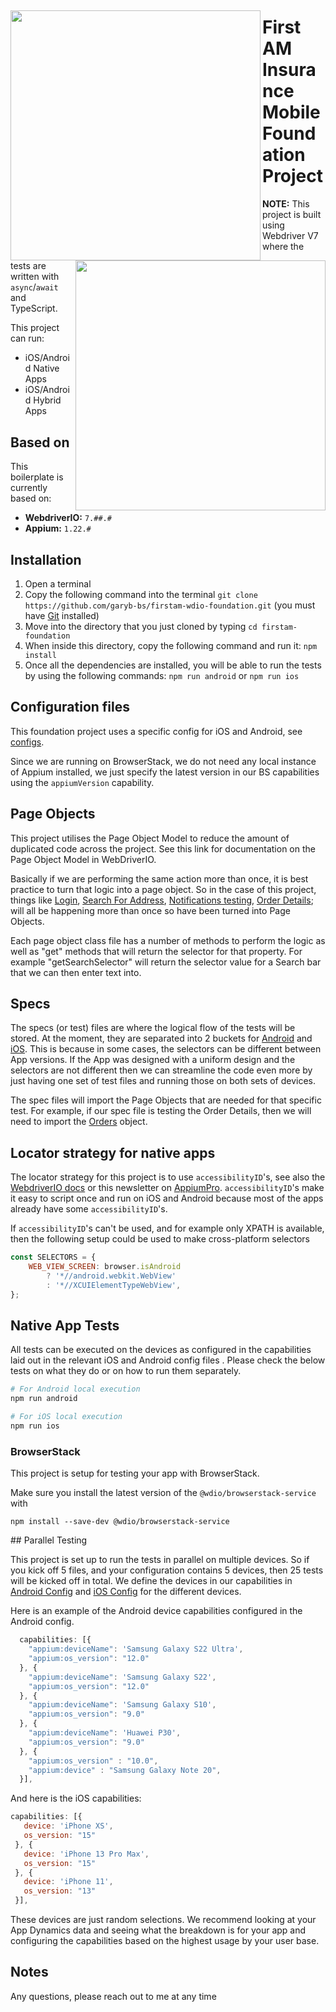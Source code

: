 ##
<div>
<a href="url"><img src="https://www.logolynx.com/images/logolynx/27/2747a30cc3e84b077d9ffebb1bee917c.jpeg" align="left" height="400" width="400" ></a>
<a href="url"><img src="https://www.logolynx.com/images/logolynx/e1/e1bacee48a3099b236e2996a6567a07b.jpeg" align="right" height="400" width="400" ></a>
</div>

# First AM Insurance Mobile Foundation Project

**NOTE:** This project is built using Webdriver V7 where the tests are written with `async`/`await` and TypeScript.

This project can run:

- iOS/Android Native Apps
- iOS/Android Hybrid Apps

## Based on

This boilerplate is currently based on:

- **WebdriverIO:** `7.##.#`
- **Appium:** `1.22.#`

## Installation

1. Open a terminal
1. Copy the following command into the terminal `git clone https://github.com/garyb-bs/firstam-wdio-foundation.git` (you must have [Git](https://git-scm.com/downloads) installed)
1. Move into the directory that you just cloned by typing `cd firstam-foundation`
1. When inside this directory, copy the following command and run it: `npm install`
1. Once all the dependencies are installed, you will be able to run the tests by using the following commands: `npm run android` or `npm run ios`


## Configuration files

This foundation project uses a specific config for iOS and Android, see [configs](./config).

Since we are running on BrowserStack, we do not need any local instance of Appium installed, we just specify the latest version in our BS capabilities using the `appiumVersion` capability.

## Page Objects

This project utilises the Page Object Model to reduce the amount of duplicated code across the project. See this link for documentation on the Page Object Model in WebDriverIO.

Basically if we are performing the same action more than once, it is best practice to turn that logic into a page object. So in the case of this project, things like [Login](./tests/pageobjects/Login.ts), [Search For Address](./tests/pageobjects/Search.ts), [Notifications testing](./tests/pageobjects/Notifications.ts), [Order Details](./tests/pageobjects/Orders.ts); will all be happening more than once so have been turned into Page Objects.

Each page object class file has a number of methods to perform the logic as well as "get" methods that will return the selector for that property. For example "getSearchSelector" will return the selector value for a Search bar that we can then enter text into.

## Specs

The specs (or test) files are where the logical flow of the tests will be stored. At the moment, they are separated into 2 buckets for [Android](./tests/specs/android) and [iOS](./tests/specs/ios). This is because in some cases, the selectors can be different between App versions. If the App was designed with a uniform design and the selectors are not different then we can streamline the code even more by just having one set of test files and running those on both sets of devices.

The spec files will import the Page Objects that are needed for that specific test. For example, if our spec file is testing the Order Details, then we will need to import the [Orders](./tests/pageobjects/Orders.ts) object.

## Locator strategy for native apps

The locator strategy for this project is to use `accessibilityID`'s, see also the
[WebdriverIO docs](https://webdriver.io/docs/selectors#accessibility-id) or this newsletter on
[AppiumPro](https://appiumpro.com/editions/20).
`accessibilityID`'s make it easy to script once and run on iOS and Android because most of the apps already have some `accessibilityID`'s.

If `accessibilityID`'s can't be used, and for example only XPATH is available, then the following setup could be used to make cross-platform
selectors

```js
const SELECTORS = {
    WEB_VIEW_SCREEN: browser.isAndroid
        ? '*//android.webkit.WebView'
        : '*//XCUIElementTypeWebView',
};
```

## Native App Tests

All tests can be executed on the devices as configured in the capabilities laid out in the relevant iOS and Android config files . Please check the below tests on what they do or on how to run them separately.

```sh
# For Android local execution
npm run android

# For iOS local execution
npm run ios
```

### BrowserStack

This project is setup for testing your app with BrowserStack.

Make sure you install the latest version of the `@wdio/browserstack-service` with

```shell
npm install --save-dev @wdio/browserstack-service
```

## Parallel Testing

This project is set up to run the tests in parallel on multiple devices. So if you kick off 5 files, and your configuration contains 5 devices, then 25 tests will be kicked off in total. We define the devices in our capabilities in [Android Config](./config/wdio.browserstack.android.conf) and [iOS Config](./config/wdio.browserstack.ios.conf) for the different devices. 

Here is an example of the Android device capabilities configured in the Android config.

```js
  capabilities: [{
    "appium:deviceName": 'Samsung Galaxy S22 Ultra',
    "appium:os_version": "12.0"
  }, {
    "appium:deviceName": 'Samsung Galaxy S22',
    "appium:os_version": "12.0"
  }, {
    "appium:deviceName": 'Samsung Galaxy S10',
    "appium:os_version": "9.0"
  }, {
    "appium:deviceName": 'Huawei P30',
    "appium:os_version": "9.0"
  }, {
    "appium:os_version" : "10.0",
    "appium:device" : "Samsung Galaxy Note 20",
  }],
  ```
  
 And here is the iOS capabilities:
 
 ```js
 capabilities: [{
    device: 'iPhone XS',
    os_version: "15"
  }, {
    device: 'iPhone 13 Pro Max',
    os_version: "15"
  }, {
    device: 'iPhone 11',
    os_version: "13"
  }],
  ```
  
These devices are just random selections. We recommend looking at your App Dynamics data and seeing what the breakdown is for your app and configuring the capabilities based on the highest usage by your user base.

## Notes

Any questions, please reach out to me at any time
